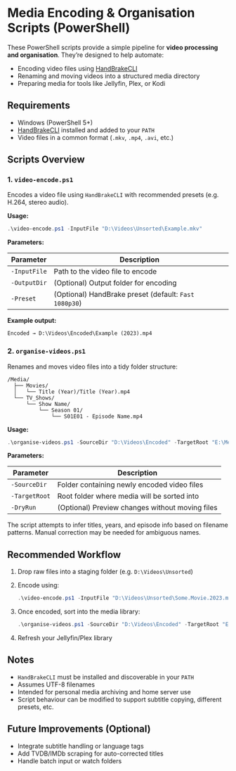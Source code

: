 # Media Encoding & Organisation Scripts (PowerShell)

These PowerShell scripts provide a simple pipeline for **video processing and organisation**. They’re designed to help automate:

- Encoding video files using [HandBrakeCLI](https://handbrake.fr/)
- Renaming and moving videos into a structured media directory
- Preparing media for tools like Jellyfin, Plex, or Kodi

## Requirements

- Windows (PowerShell 5+)
- [HandBrakeCLI](https://handbrake.fr/downloads2.php) installed and added to your `PATH`
- Video files in a common format (`.mkv`, `.mp4`, `.avi`, etc.)

## Scripts Overview

### 1. `video-encode.ps1`

Encodes a video file using `HandBrakeCLI` with recommended presets (e.g. H.264, stereo audio).

**Usage:**

```powershell
.\video-encode.ps1 -InputFile "D:\Videos\Unsorted\Example.mkv"
```

**Parameters:**

| Parameter   | Description                           |
|-------------|---------------------------------------|
| `-InputFile` | Path to the video file to encode      |
| `-OutputDir` | (Optional) Output folder for encoding |
| `-Preset`    | (Optional) HandBrake preset (default: `Fast 1080p30`) |

**Example output:**

```
Encoded → D:\Videos\Encoded\Example (2023).mp4
```

### 2. `organise-videos.ps1`

Renames and moves video files into a tidy folder structure:

```
/Media/
  ├── Movies/
  │   └── Title (Year)/Title (Year).mp4
  └── TV_Shows/
      └── Show Name/
          └── Season 01/
              └── S01E01 - Episode Name.mp4
```

**Usage:**

```powershell
.\organise-videos.ps1 -SourceDir "D:\Videos\Encoded" -TargetRoot "E:\Media"
```

**Parameters:**

| Parameter     | Description                                      |
|----------------|--------------------------------------------------|
| `-SourceDir`   | Folder containing newly encoded video files      |
| `-TargetRoot`  | Root folder where media will be sorted into      |
| `-DryRun`      | (Optional) Preview changes without moving files  |

The script attempts to infer titles, years, and episode info based on filename patterns. Manual correction may be needed for ambiguous names.

## Recommended Workflow

1. Drop raw files into a staging folder (e.g. `D:\Videos\Unsorted`)
2. Encode using:

   ```powershell
   .\video-encode.ps1 -InputFile "D:\Videos\Unsorted\Some.Movie.2023.mkv"
   ```

3. Once encoded, sort into the media library:

   ```powershell
   .\organise-videos.ps1 -SourceDir "D:\Videos\Encoded" -TargetRoot "E:\Media"
   ```

4. Refresh your Jellyfin/Plex library

## Notes

- `HandBrakeCLI` must be installed and discoverable in your `PATH`
- Assumes UTF-8 filenames
- Intended for personal media archiving and home server use
- Script behaviour can be modified to support subtitle copying, different presets, etc.

## Future Improvements (Optional)

- Integrate subtitle handling or language tags
- Add TVDB/IMDb scraping for auto-corrected titles
- Handle batch input or watch folders